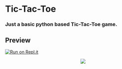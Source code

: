 # Tic-Tac-Toe
### Just a basic python based Tic-Tac-Toe game.

## Preview
[![Run on Repl.it](https://replit.com/badge/github/Rexinazor/Tic-Tac-Toe)](https://replit.com/@DivyashSingh/Tic-Tac-Toe)

<p align="center">
  <img src="https://telegra.ph/file/db226a4be9afe596bb42f.mp4">
</p>
